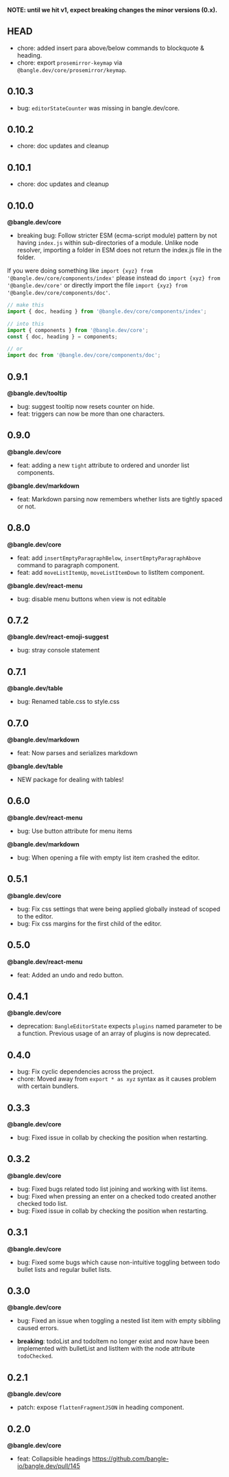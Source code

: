**NOTE: until we hit v1, expect breaking changes the minor versions (0.x).**

## HEAD

- chore: added insert para above/below commands to blockquote & heading.
- chore: export `prosemirror-keymap` via `@bangle.dev/core/prosemirror/keymap`.

## 0.10.3

- bug: `editorStateCounter` was missing in bangle.dev/core.

## 0.10.2

- chore: doc updates and cleanup

## 0.10.1

- chore: doc updates and cleanup

## 0.10.0

**@bangle.dev/core**

- breaking bug: Follow stricter ESM (ecma-script module) pattern by not having `index.js` within sub-directories of a module. Unlike node resolver, importing a folder in ESM does not return the index.js file in the folder.

If you were doing something like `import {xyz} from '@bangle.dev/core/components/index'` please instead do `import {xyz} from '@bangle.dev/core'` or directly import the file `import {xyz} from '@bangle.dev/core/components/doc'`.

```js
// make this
import { doc, heading } from '@bangle.dev/core/components/index';

// into this
import { components } from '@bangle.dev/core';
const { doc, heading } = components;

// or
import doc from '@bangle.dev/core/components/doc';
```

## 0.9.1

**@bangle.dev/tooltip**

- bug: suggest tooltip now resets counter on hide.
- feat: triggers can now be more than one characters.

## 0.9.0

**@bangle.dev/core**

- feat: adding a new `tight` attribute to ordered and unorder list components.

**@bangle.dev/markdown**

- feat: Markdown parsing now remembers whether lists are tightly spaced or not.

## 0.8.0

**@bangle.dev/core**

- feat: add `insertEmptyParagraphBelow`, `insertEmptyParagraphAbove` command to paragraph component.
- feat: add `moveListItemUp`, `moveListItemDown` to listItem component.

**@bangle.dev/react-menu**

- bug: disable menu buttons when view is not editable

## 0.7.2

**@bangle.dev/react-emoji-suggest**

- bug: stray console statement

## 0.7.1

**@bangle.dev/table**

- bug: Renamed table.css to style.css

## 0.7.0

**@bangle.dev/markdown**

- feat: Now parses and serializes markdown

**@bangle.dev/table**

- NEW package for dealing with tables!

## 0.6.0

**@bangle.dev/react-menu**

- bug: Use button attribute for menu items

**@bangle.dev/markdown**

- bug: When opening a file with empty list item crashed the editor.

## 0.5.1

**@bangle.dev/core**

- bug: Fix css settings that were being applied globally instead of scoped to the editor.
- bug: Fix css margins for the first child of the editor.

## 0.5.0

**@bangle.dev/react-menu**

- feat: Added an undo and redo button.

## 0.4.1

**@bangle.dev/core**

- deprecation: `BangleEditorState` expects `plugins` named parameter to be a function. Previous usage of an array of plugins is now deprecated.

## 0.4.0

- bug: Fix cyclic dependencies across the project.
- chore: Moved away from `export * as xyz` syntax as it causes problem with certain bundlers.

## 0.3.3

**@bangle.dev/core**

- bug: Fixed issue in collab by checking the position when restarting.

## 0.3.2

**@bangle.dev/core**

- bug: Fixed bugs related todo list joining and working with list items.
- bug: Fixed when pressing an enter on a checked todo created another checked todo list.
- bug: Fixed issue in collab by checking the position when restarting.

## 0.3.1

**@bangle.dev/core**

- bug: Fixed some bugs which cause non-intuitive toggling between todo bullet lists and regular bullet lists.

## 0.3.0

**@bangle.dev/core**

- bug: Fixed an issue when toggling a nested list item with empty sibbling caused errors.

- **breaking**: todoList and todoItem no longer exist and now have been implemented with bulletList and listItem with the node attribute `todoChecked`.

## 0.2.1

**@bangle.dev/core**

- patch: expose `flattenFragmentJSON` in heading component.

## 0.2.0

**@bangle.dev/core**

- feat: Collapsible headings https://github.com/bangle-io/bangle.dev/pull/145
